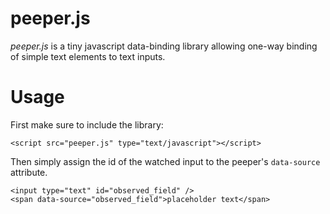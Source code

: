 # peeper.js

*peeper.js* is a tiny javascript data-binding library allowing one-way binding of simple text elements
to text inputs.

# Usage

First make sure to include the library:

```
<script src="peeper.js" type="text/javascript"></script>
```

Then simply assign the id of the watched input to the peeper's `data-source` attribute.

```
<input type="text" id="observed_field" />
<span data-source="observed_field">placeholder text</span>
```
